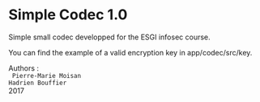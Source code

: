 # Simple Codec 1.0

Simple small codec developped for the ESGI infosec course.

You can find the example of a valid encryption key in app/codec/src/key.

Authors :   
```  Pierre-Marie Moisan  ```  
  ```Hadrien Bouffier ```   
  2017  
